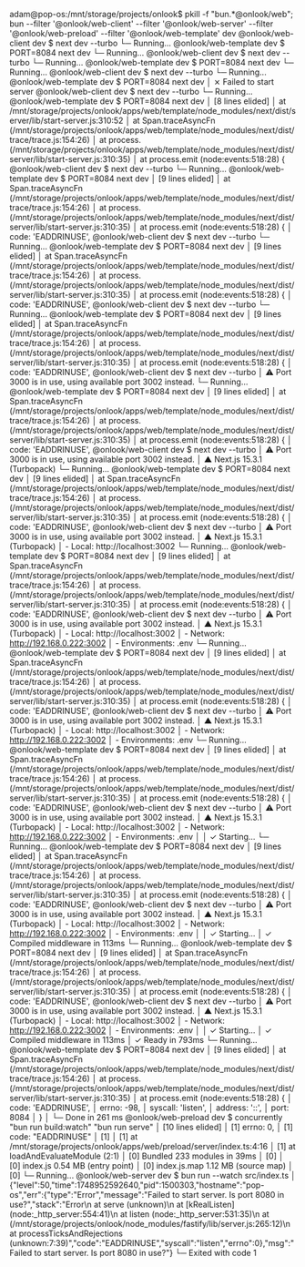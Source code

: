 adam@pop-os:/mnt/storage/projects/onlook$ pkill -f "bun.*@onlook/web"; bun --filter '@onlook/web-client' --filter '@onlook/web-server' --filter '@onlook/web-preload' --filter '@onlook/web-template' dev
@onlook/web-client dev $ next dev --turbo
└─ Running...
@onlook/web-template dev $ PORT=8084 next dev
└─ Running...
@onlook/web-client dev $ next dev --turbo
└─ Running...
@onlook/web-template dev $ PORT=8084 next dev
└─ Running...
@onlook/web-client dev $ next dev --turbo
└─ Running...
@onlook/web-template dev $ PORT=8084 next dev
│  ⨯ Failed to start server
@onlook/web-client dev $ next dev --turbo
└─ Running...
@onlook/web-template dev $ PORT=8084 next dev
│ [8 lines elided]
│     at /mnt/storage/projects/onlook/apps/web/template/node_modules/next/dist/server/lib/start-server.js:310:52
│     at Span.traceAsyncFn (/mnt/storage/projects/onlook/apps/web/template/node_modules/next/dist/trace/trace.js:154:26)
│     at process.<anonymous> (/mnt/storage/projects/onlook/apps/web/template/node_modules/next/dist/server/lib/start-server.js:310:35)
│     at process.emit (node:events:518:28) {
@onlook/web-client dev $ next dev --turbo
└─ Running...
@onlook/web-template dev $ PORT=8084 next dev
│ [9 lines elided]
│     at Span.traceAsyncFn (/mnt/storage/projects/onlook/apps/web/template/node_modules/next/dist/trace/trace.js:154:26)
│     at process.<anonymous> (/mnt/storage/projects/onlook/apps/web/template/node_modules/next/dist/server/lib/start-server.js:310:35)
│     at process.emit (node:events:518:28) {
│   code: 'EADDRINUSE',
@onlook/web-client dev $ next dev --turbo
└─ Running...
@onlook/web-template dev $ PORT=8084 next dev
│ [9 lines elided]
│     at Span.traceAsyncFn (/mnt/storage/projects/onlook/apps/web/template/node_modules/next/dist/trace/trace.js:154:26)
│     at process.<anonymous> (/mnt/storage/projects/onlook/apps/web/template/node_modules/next/dist/server/lib/start-server.js:310:35)
│     at process.emit (node:events:518:28) {
│   code: 'EADDRINUSE',
@onlook/web-client dev $ next dev --turbo
└─ Running...
@onlook/web-template dev $ PORT=8084 next dev
│ [9 lines elided]
│     at Span.traceAsyncFn (/mnt/storage/projects/onlook/apps/web/template/node_modules/next/dist/trace/trace.js:154:26)
│     at process.<anonymous> (/mnt/storage/projects/onlook/apps/web/template/node_modules/next/dist/server/lib/start-server.js:310:35)
│     at process.emit (node:events:518:28) {
│   code: 'EADDRINUSE',
@onlook/web-client dev $ next dev --turbo
│  ⚠ Port 3000 is in use, using available port 3002 instead.
└─ Running...
@onlook/web-template dev $ PORT=8084 next dev
│ [9 lines elided]
│     at Span.traceAsyncFn (/mnt/storage/projects/onlook/apps/web/template/node_modules/next/dist/trace/trace.js:154:26)
│     at process.<anonymous> (/mnt/storage/projects/onlook/apps/web/template/node_modules/next/dist/server/lib/start-server.js:310:35)
│     at process.emit (node:events:518:28) {
│   code: 'EADDRINUSE',
@onlook/web-client dev $ next dev --turbo
│  ⚠ Port 3000 is in use, using available port 3002 instead.
│    ▲ Next.js 15.3.1 (Turbopack)
└─ Running...
@onlook/web-template dev $ PORT=8084 next dev
│ [9 lines elided]
│     at Span.traceAsyncFn (/mnt/storage/projects/onlook/apps/web/template/node_modules/next/dist/trace/trace.js:154:26)
│     at process.<anonymous> (/mnt/storage/projects/onlook/apps/web/template/node_modules/next/dist/server/lib/start-server.js:310:35)
│     at process.emit (node:events:518:28) {
│   code: 'EADDRINUSE',
@onlook/web-client dev $ next dev --turbo
│  ⚠ Port 3000 is in use, using available port 3002 instead.
│    ▲ Next.js 15.3.1 (Turbopack)
│    - Local:        http://localhost:3002
└─ Running...
@onlook/web-template dev $ PORT=8084 next dev
│ [9 lines elided]
│     at Span.traceAsyncFn (/mnt/storage/projects/onlook/apps/web/template/node_modules/next/dist/trace/trace.js:154:26)
│     at process.<anonymous> (/mnt/storage/projects/onlook/apps/web/template/node_modules/next/dist/server/lib/start-server.js:310:35)
│     at process.emit (node:events:518:28) {
│   code: 'EADDRINUSE',
@onlook/web-client dev $ next dev --turbo
│  ⚠ Port 3000 is in use, using available port 3002 instead.
│    ▲ Next.js 15.3.1 (Turbopack)
│    - Local:        http://localhost:3002
│    - Network:      http://192.168.0.222:3002
│    - Environments: .env
└─ Running...
@onlook/web-template dev $ PORT=8084 next dev
│ [9 lines elided]
│     at Span.traceAsyncFn (/mnt/storage/projects/onlook/apps/web/template/node_modules/next/dist/trace/trace.js:154:26)
│     at process.<anonymous> (/mnt/storage/projects/onlook/apps/web/template/node_modules/next/dist/server/lib/start-server.js:310:35)
│     at process.emit (node:events:518:28) {
│   code: 'EADDRINUSE',
@onlook/web-client dev $ next dev --turbo
│  ⚠ Port 3000 is in use, using available port 3002 instead.
│    ▲ Next.js 15.3.1 (Turbopack)
│    - Local:        http://localhost:3002
│    - Network:      http://192.168.0.222:3002
│    - Environments: .env
└─ Running...
@onlook/web-template dev $ PORT=8084 next dev
│ [9 lines elided]
│     at Span.traceAsyncFn (/mnt/storage/projects/onlook/apps/web/template/node_modules/next/dist/trace/trace.js:154:26)
│     at process.<anonymous> (/mnt/storage/projects/onlook/apps/web/template/node_modules/next/dist/server/lib/start-server.js:310:35)
│     at process.emit (node:events:518:28) {
│   code: 'EADDRINUSE',
@onlook/web-client dev $ next dev --turbo
│  ⚠ Port 3000 is in use, using available port 3002 instead.
│    ▲ Next.js 15.3.1 (Turbopack)
│    - Local:        http://localhost:3002
│    - Network:      http://192.168.0.222:3002
│    - Environments: .env
│ 
│  ✓ Starting...
└─ Running...
@onlook/web-template dev $ PORT=8084 next dev
│ [9 lines elided]
│     at Span.traceAsyncFn (/mnt/storage/projects/onlook/apps/web/template/node_modules/next/dist/trace/trace.js:154:26)
│     at process.<anonymous> (/mnt/storage/projects/onlook/apps/web/template/node_modules/next/dist/server/lib/start-server.js:310:35)
│     at process.emit (node:events:518:28) {
│   code: 'EADDRINUSE',
@onlook/web-client dev $ next dev --turbo
│  ⚠ Port 3000 is in use, using available port 3002 instead.
│    ▲ Next.js 15.3.1 (Turbopack)
│    - Local:        http://localhost:3002
│    - Network:      http://192.168.0.222:3002
│    - Environments: .env
│ 
│  ✓ Starting...
│  ✓ Compiled middleware in 113ms
└─ Running...
@onlook/web-template dev $ PORT=8084 next dev
│ [9 lines elided]
│     at Span.traceAsyncFn (/mnt/storage/projects/onlook/apps/web/template/node_modules/next/dist/trace/trace.js:154:26)
│     at process.<anonymous> (/mnt/storage/projects/onlook/apps/web/template/node_modules/next/dist/server/lib/start-server.js:310:35)
│     at process.emit (node:events:518:28) {
│   code: 'EADDRINUSE',
@onlook/web-client dev $ next dev --turbo
│  ⚠ Port 3000 is in use, using available port 3002 instead.
│    ▲ Next.js 15.3.1 (Turbopack)
│    - Local:        http://localhost:3002
│    - Network:      http://192.168.0.222:3002
│    - Environments: .env
│ 
│  ✓ Starting...
│  ✓ Compiled middleware in 113ms
│  ✓ Ready in 793ms
└─ Running...
@onlook/web-template dev $ PORT=8084 next dev
│ [9 lines elided]
│     at Span.traceAsyncFn (/mnt/storage/projects/onlook/apps/web/template/node_modules/next/dist/trace/trace.js:154:26)
│     at process.<anonymous> (/mnt/storage/projects/onlook/apps/web/template/node_modules/next/dist/server/lib/start-server.js:310:35)
│     at process.emit (node:events:518:28) {
│   code: 'EADDRINUSE',
│   errno: -98,
│   syscall: 'listen',
│   address: '::',
│   port: 8084
│ }
│ 
└─ Done in 261 ms
@onlook/web-preload dev $ concurrently "bun run build:watch" "bun run serve"
│ [10 lines elided]
│ [1]    errno: 0,
│ [1]     code: "EADDRINUSE"
│ [1] 
│ [1]       at /mnt/storage/projects/onlook/apps/web/preload/server/index.ts:4:16
│ [1]       at loadAndEvaluateModule (2:1)
│ [0] Bundled 233 modules in 39ms
│ [0] 
│ [0]   index.js      0.54 MB  (entry point)
│ [0]   index.js.map  1.12 MB  (source map)
│ [0] 
└─ Running...
@onlook/web-server dev $ bun run --watch src/index.ts
│ {"level":50,"time":1748952592640,"pid":1500303,"hostname":"pop-os","err":{"type":"Error","message":"Failed to start server. Is port 8080 in use?","stack":"Error\n    at serve (unknown)\n    at [kRealListen] (node:_http_server:554:41)\n    at listen (node:_http_server:531:35)\n    at <anonymous> (/mnt/storage/projects/onlook/node_modules/fastify/lib/server.js:265:12)\n    at processTicksAndRejections (unknown:7:39)","code":"EADDRINUSE","syscall":"listen","errno":0},"msg":"Failed to start server. Is port 8080 in use?"}
└─ Exited with code 1
